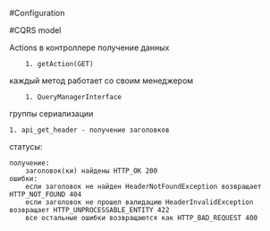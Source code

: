 #Configuration

#CQRS model

Actions в контроллере 
получение данных

        1. getAction(GET)

каждый метод работает со своим менеджером

        1. QueryManagerInterface

группы  сериализации

    1. api_get_header - получение заголовков

статусы:

    получение:
        заголовок(ки) найдены HTTP_OK 200
    ошибки:
        если заголовок не найден HeaderNotFoundException возвращает HTTP_NOT_FOUND 404
        если заголовок не прошел валидацию HeaderInvalidException возвращает HTTP_UNPROCESSABLE_ENTITY 422
        все остальные ошибки возвращаются как HTTP_BAD_REQUEST 400

